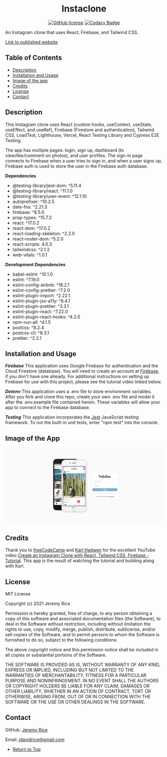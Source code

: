 <span align=center>

# Instaclone 

[![GitHub license](https://img.shields.io/github/license/jdavidrice/instaclone)](https://github.com/jdavidrice/instaclone/blob/master/LICENSE)
[![Codacy Badge](https://app.codacy.com/project/badge/Grade/c1294f871fb947ee891b2895f1f7ee6f)](https://www.codacy.com/gh/jdavidrice/instaclone/dashboard?utm_source=github.com&amp;utm_medium=referral&amp;utm_content=jdavidrice/instaclone&amp;utm_campaign=Badge_Grade)

</span>  
An Instagram clone that uses React, Firebase, and Tailwind CSS.

[Link to published website](https://instaclone-jdavidrice.vercel.app/login)

## Table of Contents  
*   [Description](#Description) 
*   [Installation and Usage](#Installation-and-Usage)  
*   [Image of the app](#Image-of-the-app)
*   [Credits](#Credits)
*   [License](#License)  
*   [Contact](#Contact) 

## Description  

This Instagram clone uses React (custom hooks, useContext, useState, useEffect, and useRef), Firebase (Firestore and authentication), Tailwind CSS, LoadTest, Lighthouse, Vercel, React Testing Library and Cypress E2E Testing.

The app has multiple pages: login, sign up, dashboard (to view/like/comment on photos), and user profiles. The sign-in page connects to Firebase when a user tries to sign in, and when a user signs up, Firebase auth is used to store the user in the Firebase auth database.

**Dependencies**
*   @testing-library/jest-dom: ^5.11.4
*   @testing-library/react: ^11.1.0
*   @testing-library/user-event: ^12.1.10
*   autoprefixer: ^10.2.5
*   date-fns: ^2.21.3
*   firebase: ^8.5.0
*   prop-types: ^15.7.2
*   react: ^17.0.2
*   react-dom: ^17.0.2
*   react-loading-skeleton: ^2.2.0
*   react-router-dom: ^5.2.0
*   react-scripts: 4.0.3
*   tailwindcss: ^2.1.2
*   web-vitals: ^1.0.1

**Development Dependencies**
*   babel-eslint: ^10.1.0
*   eslint: ^7.19.0
*   eslint-config-airbnb: ^18.2.1
*   eslint-config-prettier: ^7.2.0
*   eslint-plugin-import: ^2.22.1
*   eslint-plugin-jsx-a11y: ^6.4.1
*   eslint-plugin-prettier: ^3.3.1
*   eslint-plugin-react: ^7.22.0
*   eslint-plugin-react-hooks: ^4.2.0
*   npm-run-all: ^4.1.5
*   postcss: ^8.2.4
*   postcss-cli: ^8.3.1
*   prettier: ^2.2.1

## Installation and Usage  
***Firebase***
This application uses Google Firebase for authentication and the Cloud Firestore (database). You will need to create an account at [Firebase](https://firebase.google.com/), if you don't have one already. For additional instructions on setting up Firebase for use with this project, please see the tutorial video linked below. 

***Dotenv***
This application uses a .env file to store environment variables. After you fork and clone this repo, create your own .env file and model it after the .env.example file contained herein. These variables will allow your app to connect to the Firebase database.

***Testing***
This application incorporates the [Jest](https://jestjs.io/) JavaScript testing framework. To run the built-in unit tests, enter "npm test" into the console. 
## Image of the App   
  
![Instaclone](./public/images/instaclone.png)
 
## Credits

Thank you to [freeCodeCamp](https://www.youtube.com/channel/UC8butISFwT-Wl7EV0hUK0BQ) and [Karl Hadwen](https://github.com/karlhadwen) for the excellent YouTube video [Create an Instagram Clone with React, Tailwind CSS, Firebase - Tutorial](https://www.youtube.com/watch?v=mDgEqoQUBgk&t=4261s). This app is the result of watching the tutorial and building along with Karl. 

## License  

MIT License

Copyright (c) 2021 Jeremy Rice

Permission is hereby granted, free of charge, to any person obtaining a copy
of this software and associated documentation files (the Software), to deal
in the Software without restriction, including without limitation the rights
to use, copy, modify, merge, publish, distribute, sublicense, and/or sell
copies of the Software, and to permit persons to whom the Software is
furnished to do so, subject to the following conditions:

The above copyright notice and this permission notice shall be included in all
copies or substantial portions of the Software.

THE SOFTWARE IS PROVIDED AS IS, WITHOUT WARRANTY OF ANY KIND, EXPRESS OR
IMPLIED, INCLUDING BUT NOT LIMITED TO THE WARRANTIES OF MERCHANTABILITY,
FITNESS FOR A PARTICULAR PURPOSE AND NONINFRINGEMENT. IN NO EVENT SHALL THE
AUTHORS OR COPYRIGHT HOLDERS BE LIABLE FOR ANY CLAIM, DAMAGES OR OTHER
LIABILITY, WHETHER IN AN ACTION OF CONTRACT, TORT OR OTHERWISE, ARISING FROM,
OUT OF OR IN CONNECTION WITH THE SOFTWARE OR THE USE OR OTHER DEALINGS IN THE
SOFTWARE.
 
## Contact  
GitHub: 
[Jeremy Rice](https://github.com/jdavidrice)

Email:
jdavidrice@gmail.com

*   [Return to Top](#Instaclone)  
